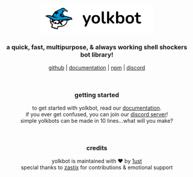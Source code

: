 <div align='center'>
  <picture>
    <source media="(prefers-color-scheme: dark)" srcset="https://raw.githubusercontent.com/yolkorg/yolkdoc/master/img/logo-dark.png">
    <source media="(prefers-color-scheme: light)" srcset="https://raw.githubusercontent.com/yolkorg/yolkdoc/master/img/logo-light.png">
    <img src="https://raw.githubusercontent.com/yolkorg/yolkdoc/master/img/logo-light.png" width="60%">
  </picture>
  <h3>a quick, fast, multipurpose, & always working shell shockers bot library!</h3>
  <p>
    <a href='https://github.com/yolkorg/yolkbot'>github</a> | 
    <a href='https://docs.yolkbot.xyz'>documentation</a> |
    <a href='https://npmjs.com/yolkbot'>npm</a> |
    <a href='https://discord.gg/VUVRmmCXzN'>discord</a>
  </p>
</div>

<br>

<h3 align='center'>getting started</h3>
<p align='center'>
  to get started with yolkbot, read our <a href="https://docs.yolkbot.xyz">documentation</a>.<br>
  if you ever get confused, you can join our <a href="https://discord.gg/VUVRmmCXzN">discord server</a>!<br>
  simple yolkbots can be made in 10 lines...what will you make?<br>
</p>

<br>

<h3 align='center'>credits</h3>

<p align='center'>
  yolkbot is maintained with ❤️ by <a href='https://github.com/villainsrule'>1ust</a><br>
  special thanks to <a href='https://github.com/zastlx'>zastix</a> for contributions & emotional support
</p>